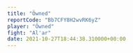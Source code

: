 ```yaml
---
title: "Öwned"
reportCode: "Bb7CFY8H2wvRK6yZ"
player: "Öwned"
fight: "Al'ar"
date: 2021-10-27T18:44:38.310000+00:00
---
```

